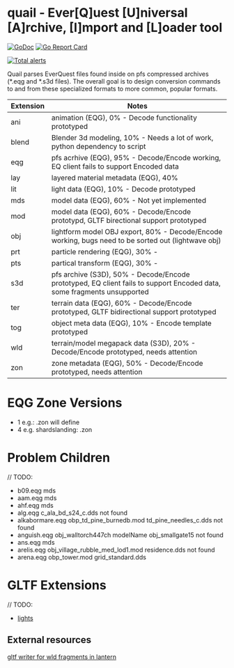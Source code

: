 # quail - Ever[Q]uest [U]niversal [A]rchive, [I]mport and [L]oader tool

[![GoDoc](https://godoc.org/github.com/xackery/quail?status.svg)](https://godoc.org/github.com/xackery/quail) [![Go Report Card](https://goreportcard.com/badge/github.com/xackery/quail)](https://goreportcard.com/report/github.com/xackery/quail)

[![Total alerts](https://img.shields.io/lgtm/alerts/g/xackery/quail.svg?logo=lgtm&logoWidth=18)](https://lgtm.com/projects/g/xackery/quail/alerts/)


Quail parses EverQuest files found inside on pfs compressed archives (*.eqg and *.s3d files). The overall goal is to design conversion commands to and from these specialized formats to more common, popular formats.

Extension|Notes
---|---
ani|animation (EQG), 0% - Decode functionality prototyped
blend|Blender 3d modeling, 10% - Needs a lot of work, python dependency to script
eqg|pfs acrhive (EQG), 95% - Decode/Encode working, EQ client fails to support Encoded data
lay|layered material metadata (EQG), 40%
lit|light data (EQG), 10% - Decode prototyped
mds|model data (EQG), 60% - Not yet implemented
mod|model data (EQG), 60% - Decode/Encode prototypd, GLTF birectional support prototyped
obj|lightform model OBJ export, 80% - Decode/Encode working, bugs need to be sorted out (lightwave obj)
prt|particle rendering (EQG), 30% -
pts|partical transform (EQG), 30% - 
s3d|pfs archive (S3D), 50% - Decode/Encode prototyped, EQ client fails to support Encoded data, some fragments unsupported
ter|terrain data (EQG), 60% - Decode/Encode prototyped, GLTF bidirectional support prototyped
tog|object meta data (EQG), 10% - Encode template prototyped
wld|terrain/model megapack data (S3D), 20% - Decode/Encode prototyped, needs attention
zon|zone metadata (EQG), 50% - Decode/Encode prototyped, needs attention

# EQG Zone Versions

- 1 e.g.: .zon will define
- 4 e.g. shardslanding: .zon 


# Problem Children
// TODO:
- b09.eqg mds
- aam.eqg mds
- ahf.eqg mds
- alg.eqg c_ala_bd_s24_c.dds not found
- alkabormare.eqg obp_td_pine_burnedb.mod td_pine_needles_c.dds not found
- anguish.eqg obj_walltorch447ch modelName obj_smallgate15 not found
- ans.eqg mds
- arelis.eqg obj_village_rubble_med_lod1.mod residence.dds not found
- arena.eqg obp_tower.mod grid_standard.dds

# GLTF Extensions

// TODO:
- [lights](https://github.com/KhronosGroup/glTF/tree/main/extensions/2.0/Khronos/KHR_lights_punctual)

## External resources

[gltf writer for wld fragments in lantern](https://github.com/vermadas/LanternExtractor/blob/vermadas/multi_inject/LanternExtractor/EQ/Wld/Exporters/GltfWriter.cs)
